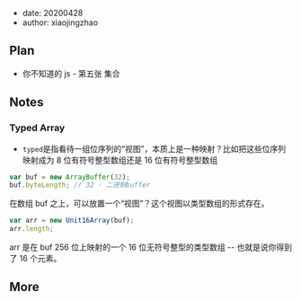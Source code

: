 - date: 20200428
- author: xiaojingzhao

## Plan

- 你不知道的 js - 第五张 集合

## Notes

### Typed Array

- `typed`是指看待一组位序列的“视图”，本质上是一种映射？比如把这些位序列映射成为 8 位有符号整型数组还是 16 位有符号整型数组

```js
var buf = new ArrayBuffer(32);
buf.byteLength; // 32 - 二进制buffer
```

在数组 buf 之上，可以放置一个“视图”？这个视图以类型数组的形式存在。

```js
var arr = new Unit16Array(buf);
arr.length;
```

arr 是在 buf 256 位上映射的一个 16 位无符号整型的类型数组 -- 也就是说你得到了 16 个元素。

## More

